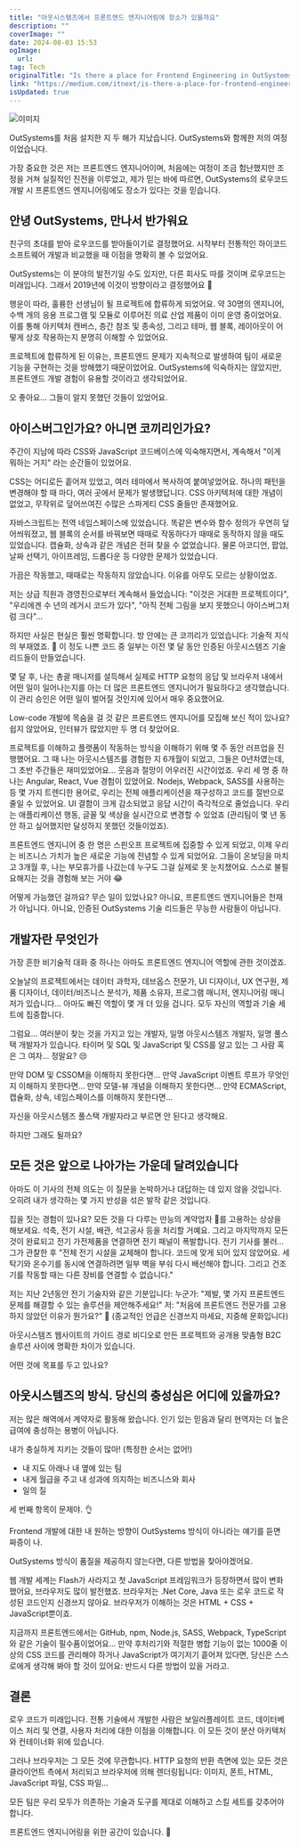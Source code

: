 ```yaml
---
title: "아웃시스템즈에서 프론트엔드 엔지니어링에 장소가 있을까요"
description: ""
coverImage: ""
date: 2024-08-03 15:53
ogImage:
  url:
tag: Tech
originalTitle: "Is there a place for Frontend Engineering in OutSystems"
link: "https://medium.com/itnext/is-there-a-place-for-frontend-engineering-in-outsystems-7e1ebbdef900"
isUpdated: true
---
```


![이미지](/assets/img/IsthereaplaceforFrontendEngineeringinOutSystems_0.png)

OutSystems를 처음 설치한 지 두 해가 지났습니다. OutSystems와 함께한 저의 여정이었습니다.

가장 중요한 것은 저는 프론트엔드 엔지니어이며, 처음에는 여정이 조금 험난했지만 조정을 거쳐 실질적인 진전을 이루었고, 제가 믿는 바에 따르면, OutSystems의 로우코드 개발 시 프론트엔드 엔지니어링에도 장소가 있다는 것을 믿습니다.

## 안녕 OutSystems, 만나서 반가워요

<!-- seedividend - 사각형 -->

<ins class="adsbygoogle"
     style="display:block"
     data-ad-client="ca-pub-4877378276818686"
     data-ad-slot="1898504329"
     data-ad-format="auto"
     data-full-width-responsive="true"></ins>

<script>
     (adsbygoogle = window.adsbygoogle || []).push({});
</script>

친구의 초대를 받아 로우코드를 받아들이기로 결정했어요. 시작부터 전통적인 하이코드 소프트웨어 개발과 비교했을 때 이점을 명확히 볼 수 있었어요.

OutSystems는 이 분야의 발전기일 수도 있지만, 다른 회사도 따를 것이며 로우코드는 미래입니다. 그래서 2019년에 이것이 방향이라고 결정했어요 🤖

행운이 따라, 훌륭한 선생님이 될 프로젝트에 합류하게 되었어요. 약 30명의 엔지니어, 수백 개의 응용 프로그램 및 모듈로 이루어진 의료 산업 제품이 이미 운영 중이었어요. 이를 통해 아키텍처 캔버스, 층간 참조 및 종속성, 그리고 테마, 웹 블록, 레이아웃이 어떻게 상호 작용하는지 분명히 이해할 수 있었어요.

프로젝트에 합류하게 된 이유는, 프론트엔드 문제가 지속적으로 발생하여 팀이 새로운 기능을 구현하는 것을 방해했기 때문이었어요. OutSystems에 익숙하지는 않았지만, 프론트엔드 개발 경험이 유용할 것이라고 생각되었어요.

<!-- seedividend - 사각형 -->

<ins class="adsbygoogle"
     style="display:block"
     data-ad-client="ca-pub-4877378276818686"
     data-ad-slot="1898504329"
     data-ad-format="auto"
     data-full-width-responsive="true"></ins>

<script>
     (adsbygoogle = window.adsbygoogle || []).push({});
</script>

오 좋아요... 그들이 알지 못했던 것들이 있었어요.

## 아이스버그인가요? 아니면 코끼리인가요?

주간이 지남에 따라 CSS와 JavaScript 코드베이스에 익숙해지면서, 계속해서 "이게 뭐하는 거지" 라는 순간들이 있었어요.

CSS는 어디로든 흩어져 있었고, 여러 테마에서 복사하여 붙여넣었어요. 하나의 패턴을 변경해야 할 때 마다, 여러 곳에서 문제가 발생했답니다. CSS 아키텍처에 대한 개념이 없었고, 무작위로 덮어쓰여진 수많은 스파게티 CSS 줄들만 존재했어요.

<!-- seedividend - 사각형 -->

<ins class="adsbygoogle"
     style="display:block"
     data-ad-client="ca-pub-4877378276818686"
     data-ad-slot="1898504329"
     data-ad-format="auto"
     data-full-width-responsive="true"></ins>

<script>
     (adsbygoogle = window.adsbygoogle || []).push({});
</script>

자바스크립트는 전역 네임스페이스에 있었습니다. 똑같은 변수와 함수 정의가 우연히 덮어씌워졌고, 웹 블록의 순서를 바꿔보면 때때로 작동하다가 때때로 동작하지 않을 때도 있었습니다. 캡슐화, 상속과 같은 개념은 전혀 찾을 수 없었습니다. 물론 아코디언, 팝업, 날짜 선택기, 아이프레임, 드롭다운 등 다양한 문제가 있었습니다.

가끔은 작동했고, 때때로는 작동하지 않았습니다. 이유를 아무도 모르는 상황이었죠.

저는 상급 직원과 경영진으로부터 계속해서 들었습니다: "이것은 거대한 프로젝트이다", "우리에겐 수 년의 레거시 코드가 있다", "아직 전체 그림을 보지 못했으니 아이스버그처럼 크다"...

하지만 사실은 현실은 훨씬 명확합니다.
방 안에는 큰 코끼리가 있었습니다: 기술적 지식의 부재였죠. 🐘
이 정도 나쁜 코드 중 일부는 이전 몇 달 동안 인증된 아웃시스템즈 기술 리드들이 만들었습니다.

<!-- seedividend - 사각형 -->

<ins class="adsbygoogle"
     style="display:block"
     data-ad-client="ca-pub-4877378276818686"
     data-ad-slot="1898504329"
     data-ad-format="auto"
     data-full-width-responsive="true"></ins>

<script>
     (adsbygoogle = window.adsbygoogle || []).push({});
</script>

몇 달 후, 나는 총괄 매니저를 설득해서 실제로 HTTP 요청의 응답 및 브라우저 내에서 어떤 일이 일어나는지를 아는 더 많은 프론트엔드 엔지니어가 필요하다고 생각했습니다. 이 관리 승인은 어떤 일이 벌어질 것인지에 있어서 매우 중요했어요.

Low-code 개발에 목숨을 걸 것 같은 프론트엔드 엔지니어를 모집해 보신 적이 있나요? 쉽지 않았어요, 인터뷰가 많았지만 두 명 더 찾았어요.

프로젝트를 이해하고 플랫폼이 작동하는 방식을 이해하기 위해 몇 주 동안 러프업을 진행했어요. 그 때 나는 아웃시스템즈를 경험한 지 6개월이 되었고, 그들은 0년차였는데, 그 초반 주간들은 재미있었어요... 웃음과 절망이 어우러진 시간이었죠. 우리 세 명 중 하나는 Angular, React, Vue 경험이 있었어요. Nodejs, Webpack, SASS를 사용하는 등 몇 가지 트렌디한 용어로, 우리는 전체 애플리케이션을 재구성하고 코드를 절반으로 줄일 수 있었어요.
UI 결함이 크게 감소되었고 응답 시간이 즉각적으로 줄었습니다. 우리는 애플리케이션 행동, 글꼴 및 색상을 실시간으로 변경할 수 있었죠 (관리팀이 몇 년 동안 하고 싶어했지만 달성하지 못했던 것들이었죠).

프론트엔드 엔지니어 중 한 명은 스핀오프 프로젝트에 집중할 수 있게 되었고, 이제 우리는 비즈니스 가치가 높은 새로운 기능에 전념할 수 있게 되었어요.
그들이 온보딩을 마치고 3개월 후, 나는 부모휴가를 나갔는데 누구도 그걸 실제로 못 눈치챘어요. 스스로 불필요해지는 것을 경험해 보는 거야 😂

<!-- seedividend - 사각형 -->

<ins class="adsbygoogle"
     style="display:block"
     data-ad-client="ca-pub-4877378276818686"
     data-ad-slot="1898504329"
     data-ad-format="auto"
     data-full-width-responsive="true"></ins>

<script>
     (adsbygoogle = window.adsbygoogle || []).push({});
</script>

어떻게 가능했던 걸까요? 무슨 일이 있었나요?
아니요, 프론트엔드 엔지니어들은 천재가 아닙니다.
아니요, 인증된 OutSystems 기술 리드들은 무능한 사람들이 아닙니다.

## 개발자란 무엇인가

가장 흔한 비기술적 대화 중 하나는 아마도 프론트엔드 엔지니어 역할에 관한 것이겠죠.

오늘날의 프로젝트에서는 데이터 과학자, 데브옵스 전문가, UI 디자이너, UX 연구원, 제품 디자이너, 데이터/비즈니스 분석가, 제품 소유자, 프로그램 매니저, 엔지니어링 매니저가 있습니다... 아마도 빠진 역할이 몇 개 더 있을 겁니다. 모두 자신의 역할과 기술 세트에 집중합니다.

<!-- seedividend - 사각형 -->

<ins class="adsbygoogle"
     style="display:block"
     data-ad-client="ca-pub-4877378276818686"
     data-ad-slot="1898504329"
     data-ad-format="auto"
     data-full-width-responsive="true"></ins>

<script>
     (adsbygoogle = window.adsbygoogle || []).push({});
</script>

그럼요… 여러분이 찾는 것을 가지고 있는 개발자, 일명 아웃시스템즈 개발자, 일명 풀스택 개발자가 있습니다. 타이머 및 SQL 및 JavaScript 및 CSS를 알고 있는 그 사람 혹은 그 여자… 정말요? 😒

만약 DOM 및 CSSOM을 이해하지 못한다면...
만약 JavaScript 이벤트 루프가 무엇인지 이해하지 못한다면...
만약 모델-뷰 개념을 이해하지 못한다면...
만약 ECMAScript, 캡슐화, 상속, 네임스페이스를 이해하지 못한다면...

자신을 아웃시스템즈 풀스택 개발자라고 부르면 안 된다고 생각해요.

하지만 그래도 될까요?

<!-- seedividend - 사각형 -->

<ins class="adsbygoogle"
     style="display:block"
     data-ad-client="ca-pub-4877378276818686"
     data-ad-slot="1898504329"
     data-ad-format="auto"
     data-full-width-responsive="true"></ins>

<script>
     (adsbygoogle = window.adsbygoogle || []).push({});
</script>

## 모든 것은 앞으로 나아가는 가운데 달려있습니다

아마도 이 기사의 전체 의도는 이 질문을 논박하거나 대답하는 데 있지 않을 것입니다. 오히려 내가 생각하는 몇 가지 반성을 섞은 발작 같은 것입니다.

집을 짓는 경험이 있나요? 모든 것을 다 다루는 만능의 계약업자 🤑를 고용하는 상상을 해보세요. 석축, 전기 시설, 배관, 석고공사 등을 처리할 거예요. 그리고 마지막까지 모든 것이 완료되고 전기 가전제품을 연결하면 전기 패널이 폭발합니다. 전기 기사를 불러… 그가 관찰한 후 "전체 전기 시설을 교체해야 합니다. 코드에 맞게 되어 있지 않았어요. 세탁기와 온수기를 동시에 연결하려면 일부 벽을 부숴 다시 배선해야 합니다. 그리고 건조기를 작동할 때는 다른 장비를 연결할 수 없습니다."

저는 지난 2년동안 전기 기술자와 같은 기분입니다:
누군가: "제발, 몇 가지 프론트엔드 문제를 해결할 수 있는 솔루션을 제안해주세요!"
저: "처음에 프론트엔드 전문가를 고용하지 않았던 이유가 뭔가요?" 🤷
(종교적인 언급은 신경쓰지 마세요, 지중해 문화입니다)

<!-- seedividend - 사각형 -->

<ins class="adsbygoogle"
     style="display:block"
     data-ad-client="ca-pub-4877378276818686"
     data-ad-slot="1898504329"
     data-ad-format="auto"
     data-full-width-responsive="true"></ins>

<script>
     (adsbygoogle = window.adsbygoogle || []).push({});
</script>

아웃시스템즈 웹사이트의 가이드 경로 비디오로 만든 프로젝트와 공개용 맞춤형 B2C 솔루션 사이에 명확한 차이가 있습니다.

어떤 것에 목표를 두고 있나요?

## 아웃시스템즈의 방식. 당신의 충성심은 어디에 있을까요?

저는 많은 해역에서 계약자로 활동해 왔습니다. 인기 있는 믿음과 달리 현역자는 더 높은 급여에 충성하는 용병이 아닙니다.

<!-- seedividend - 사각형 -->

<ins class="adsbygoogle"
     style="display:block"
     data-ad-client="ca-pub-4877378276818686"
     data-ad-slot="1898504329"
     data-ad-format="auto"
     data-full-width-responsive="true"></ins>

<script>
     (adsbygoogle = window.adsbygoogle || []).push({});
</script>

내가 충실하게 지키는 것들이 많아! (특정한 순서는 없어!)

- 내 지도 아래나 내 옆에 있는 팀
- 내게 월급을 주고 내 성과에 의지하는 비즈니스와 회사
- 일의 질

세 번째 항목이 문제야. 👌

Frontend 개발에 대한 내 원하는 방향이 OutSystems 방식이 아니라는 얘기를 듣면 짜증이 나.

<!-- seedividend - 사각형 -->

<ins class="adsbygoogle"
     style="display:block"
     data-ad-client="ca-pub-4877378276818686"
     data-ad-slot="1898504329"
     data-ad-format="auto"
     data-full-width-responsive="true"></ins>

<script>
     (adsbygoogle = window.adsbygoogle || []).push({});
</script>

OutSystems 방식이 품질을 제공하지 않는다면, 다른 방법을 찾아야겠어요.

웹 개발 세계는 Flash가 사라지고 첫 JavaScript 프레임워크가 등장하면서 많이 변화했어요, 브라우저도 많이 발전했죠. 브라우저는 .Net Core, Java 또는 로우 코드로 작성된 코드인지 신경쓰지 않아요. 브라우저가 이해하는 것은 HTML + CSS + JavaScript뿐이죠.

지금까지 프론트엔드에서는 GitHub, npm, Node.js, SASS, Webpack, TypeScript와 같은 기술이 필수품이었어요... 만약 후처리기와 적절한 병합 기능이 없는 1000줄 이상의 CSS 코드를 관리해야 하거나 JavaScript가 여기저기 흩어져 있다면, 당신은 스스로에게 생각해 봐야 할 것이 있어요: 반드시 다른 방법이 있을 거라고.

## 결론

<!-- seedividend - 사각형 -->

<ins class="adsbygoogle"
     style="display:block"
     data-ad-client="ca-pub-4877378276818686"
     data-ad-slot="1898504329"
     data-ad-format="auto"
     data-full-width-responsive="true"></ins>

<script>
     (adsbygoogle = window.adsbygoogle || []).push({});
</script>

로우 코드가 미래입니다. 전통 기술에서 개발한 사람은 보일러플레이트 코드, 데이터베이스 처리 및 연결, 사용자 처리에 대한 이점을 이해합니다. 이 모든 것이 분산 아키텍처와 컨테이너화 위에 있습니다.

그러나 브라우저는 그 모든 것에 무관합니다. HTTP 요청의 반환 측면에 있는 모든 것은 클라이언트 측에서 처리되고 브라우저에 의해 렌더링됩니다: 이미지, 폰트, HTML, JavaScript 파일, CSS 파일...

모든 팀은 우리 모두가 의존하는 기술과 도구를 제대로 이해하고 스킬 세트를 갖추어야 합니다.

프론트엔드 엔지니어링을 위한 공간이 있습니다. 🤘

<!-- seedividend - 사각형 -->

<ins class="adsbygoogle"
     style="display:block"
     data-ad-client="ca-pub-4877378276818686"
     data-ad-slot="1898504329"
     data-ad-format="auto"
     data-full-width-responsive="true"></ins>

<script>
     (adsbygoogle = window.adsbygoogle || []).push({});
</script>
